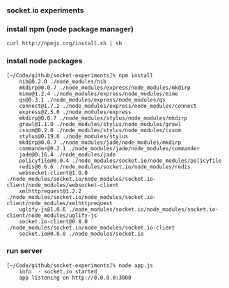 ### socket.io experiments

### install npm (node package manager)

    curl http://npmjs.org/install.sh | sh

### install node packages

    [~/Code/github/socket-experiments]% npm install 
        nib@0.2.0 ./node_modules/nib
        mkdirp@0.0.7 ./node_modules/express/node_modules/mkdirp
        mime@1.2.4 ./node_modules/express/node_modules/mime
        qs@0.3.1 ./node_modules/express/node_modules/qs
        connect@1.7.2 ./node_modules/express/node_modules/connect
        express@2.5.0 ./node_modules/express
        mkdirp@0.0.7 ./node_modules/stylus/node_modules/mkdirp
        growl@1.1.0 ./node_modules/stylus/node_modules/growl
        cssom@0.2.0 ./node_modules/stylus/node_modules/cssom
        stylus@0.19.0 ./node_modules/stylus
        mkdirp@0.0.7 ./node_modules/jade/node_modules/mkdirp
        commander@0.2.1 ./node_modules/jade/node_modules/commander
        jade@0.16.4 ./node_modules/jade
        policyfile@0.0.4 ./node_modules/socket.io/node_modules/policyfile
        redis@0.6.6 ./node_modules/socket.io/node_modules/redis
        websocket-client@1.0.0 ./node_modules/socket.io/node_modules/socket.io-client/node_modules/websocket-client
        xmlhttprequest@1.2.2 ./node_modules/socket.io/node_modules/socket.io-client/node_modules/xmlhttprequest
        uglify-js@1.0.6 ./node_modules/socket.io/node_modules/socket.io-client/node_modules/uglify-js
        socket.io-client@0.8.0 ./node_modules/socket.io/node_modules/socket.io-client
        socket.io@0.8.0 ./node_modules/socket.io


### run server

    [~/Code/github/socket-experiments]% node app.js                             
        info  - socket.io started
        app listening on http://0.0.0.0:3000
